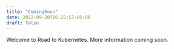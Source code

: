 ```yaml
---
title: "ComingSoon"
date: 2022-09-20T16:25:57-05:00
draft: false
---
```


Welcome to Road to Kubernetes. More information coming soon.